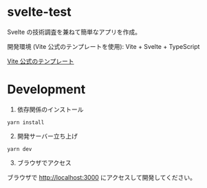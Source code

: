 # svelte-test

Svelte の技術調査を兼ねて簡単なアプリを作成。

開発環境 (Vite 公式のテンプレートを使用): Vite + Svelte + TypeScript

[Vite 公式のテンプレート](https://github.com/vitejs/vite/tree/main/packages/create-vite)

# Development

1. 依存関係のインストール

```properties
yarn install
```

2. 開発サーバー立ち上げ

```properties
yarn dev
```

3. ブラウザでアクセス

ブラウザで [http://localhost:3000](http://localhost:3000) にアクセスして開発してください。
